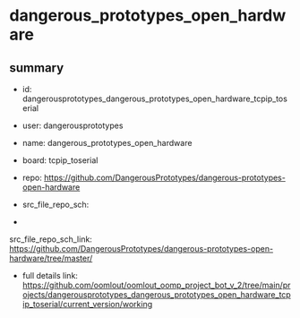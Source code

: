 # dangerous_prototypes_open_hardware
 
## summary 
* id: dangerousprototypes_dangerous_prototypes_open_hardware_tcpip_toserial
* user: dangerousprototypes
* name: dangerous_prototypes_open_hardware
* board: tcpip_toserial
* repo: https://github.com/DangerousPrototypes/dangerous-prototypes-open-hardware



* src_file_repo_sch: 
*
 src_file_repo_sch_link: https://github.com/DangerousPrototypes/dangerous-prototypes-open-hardware/tree/master/
* full details link: https://github.com/oomlout/oomlout_oomp_project_bot_v_2/tree/main/projects/dangerousprototypes_dangerous_prototypes_open_hardware_tcpip_toserial/current_version/working  







